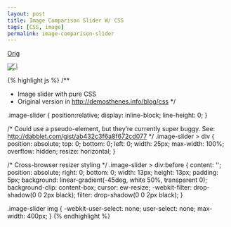 ```yaml
---
layout: post
title: Image Comparison Slider W/ CSS
tags: [CSS, image]
permalink: image-comparison-slider
---
```


[Orig][1]

[1]: http://lea.verou.me/2014/07/image-comparison-slider-with-pure-css/
     "Image comparison slider with pure CSS"

<div class="code-ar"><style>
.image-comparison-slider { position: relative; }
.image-comparison-slider > div {
  position: absolute;
  top: 0; bottom: 0; left: 0;
  width: 25px;
  max-width: 100%;
  overflow: hidden;
  resize: horizontal;
}
.image-comparison-slider > div:before {
  content: '';
  position: absolute;
  right: 0; bottom: 0;
  width: 13px; height: 13px;
  padding: 5px;
  background: linear-gradient(-45deg, white 50%, transparent 0);
  background-clip: content-box;
  cursor: ew-resize;
  -webkit-filter: drop-shadow(0 0 2px black);
  filter: drop-shadow(0 0 2px black);
}
.image-comparison-slider img {
  -webkit-user-select: none;
  user-select: none;
  max-width: 400px;
}</style></div>

<div class="image-comparison-slider">
  <div>
  	<img src="https://s3-us-west-2.amazonaws.com/s.cdpn.io/4273/photoshop-face-before.jpg" />
  </div>
  <img src="https://s3-us-west-2.amazonaws.com/s.cdpn.io/4273/photoshop-face-after.jpg" />
</div>

{% highlight js %}
/**
 * Image slider with pure CSS
 * Original version in http://demosthenes.info/blog/css
 */

.image-slider {
	position:relative;
	display: inline-block;
	line-height: 0;
}

/* Could use a pseudo-element, but they’re currently
   super buggy. See: http://dabblet.com/gist/ab432c3f6a8f672cd077 */
.image-slider > div {
	position: absolute;
	top: 0; bottom: 0; left: 0;
	width: 25px;
	max-width: 100%;
	overflow: hidden;
	resize: horizontal;
}

/* Cross-browser resizer styling */
.image-slider > div:before {
	content: '';
	position: absolute;
	right: 0; bottom: 0;
	width: 13px; height: 13px;
	padding: 5px;
	background: linear-gradient(-45deg, white 50%, transparent 0);
	background-clip: content-box;
	cursor: ew-resize;
	-webkit-filter: drop-shadow(0 0 2px black);
	filter: drop-shadow(0 0 2px black);
}

.image-slider img {
  -webkit-user-select: none;
	user-select: none;
	max-width: 400px;
}
{% endhighlight %}

